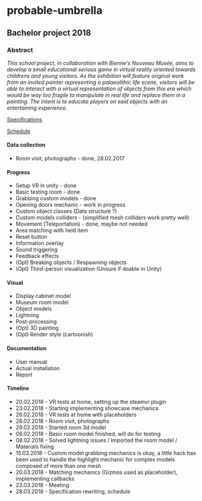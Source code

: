 # probable-umbrella

## Bachelor project 2018

### Abstract

*This school project, in collaboration with Bienne's Nouveau Musée, aims to develop a small educational serious game in virtual reality oriented towards childrens and young visitors.
As the exhibition will feature original work from an invited painter representing a palaeolithic life scene, visitors will be able to interact with a virtual representation of objects from this era which would be way too fragile to manipulate in real life and replace them in a painting.
The intent is to educate players on said objects with an entertaining experience.*

[Specifications](../docs/SPECS)

[Schedule](../docs/SCHEDULE)

#### Data collection

* Room visit, photographs - done, 28.02.2017

#### Progress

* Setup VR in unity - done
* Basic testing room - done
* Grabbing custom models - done
* Opening doors mechanic - work in progress
* Custom object classes (Data structure ?)
* Custom models colliders - (simplified mesh colliders work pretty well)
* Movement (Teleportation) - done, maybe not needed
* Area matching with held item
* Reset button
* Information overlay
* Sound triggering
* Feedback effects
* (Opt) Breaking objects / Respawning objects
* (Opt) Third-person visualization (Unsure if doable in Unity)

#### Visual

* Display cabinet model
* Museum room model
* Object models
* Lightning
* Post-processing
* (Opt) 3D painting
* (Opt) Render style (cartoonish)

#### Documentation

* User manual
* Actual installation
* Report

#### Timeline

* 20.02.2018 - VR tests at home, setting up the steamvr plugin
* 23.02.2018 - Starting implementing showcase mechanics
* 26.02.2018 - VR tests at home with placeholders
* 28.02.2018 - Room visit, photographs
* 29.02.2018 - Started room 3d model
* 06.02.2018 - Basic room model finished, will do for testing
* 08.02.2018 - Solved lightning issues / Imported the room model / Materials fixing
* 15.03.2018 - Custom model grabbing mechanics is okay, a little hack has been used to handle the highlight mechanic for complex models composed of more than one mesh
* 20.03.2018 - Matching mechanics (Gizmos used as placeholder), implementing callbacks
* 23.03.2018 - Meeting
* 28.03.2018 - Specification rewriting, schedule

